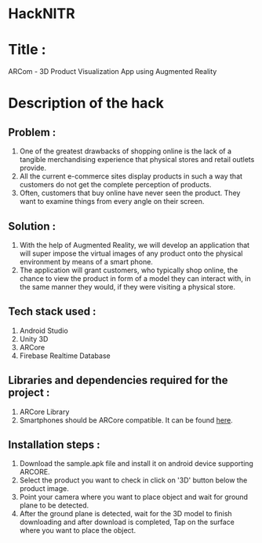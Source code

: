 # HackNITR

# Title : 
  ARCom - 3D Product Visualization App using Augmented Reality

# Description of the hack 
## Problem :
1. One of the greatest drawbacks of shopping online is the lack of a tangible merchandising experience that physical stores and retail outlets provide.
2. All the current e-commerce sites display products in such a way that customers do not get the complete perception of products.
3. Often, customers that buy online have never seen the product. They want to examine things from every angle on their screen.

## Solution :
1. With the help of Augmented Reality, we will develop an application that will super impose the virtual images of any product onto the physical environment by means of a smart phone.
2. The application will grant customers, who typically shop online, the chance to view the product in form of a model they can interact with, in the same manner they would, if they were visiting a physical store.

## Tech stack used :
1. Android Studio
2. Unity 3D
3. ARCore
4. Firebase Realtime Database

## Libraries and dependencies required for the project :
1. ARCore Library
2. Smartphones should be ARCore compatible. It can be found [here](https://developers.google.com/ar/discover/supported-devices#google_play_devices).

## Installation steps :
1. Download the sample.apk file and install it on android device supporting ARCORE.
2. Select the product you want to check in click on '3D' button below the product image.
3. Point your camera where you want to place object and wait for ground plane to be detected.
4. After the ground plane is detected, wait for the 3D model to finish downloading and after download is completed, Tap on the surface where you want to place the object.
